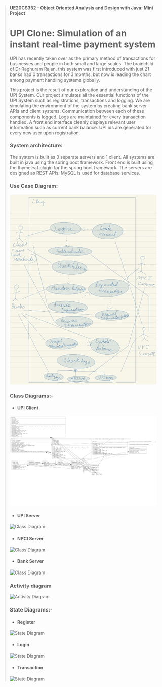 >#### UE20CS352 - Object Oriented Analysis and Design with Java: Mini Project
> # UPI Clone: Simulation of an instant real-time payment system
> UPI has recently taken over as the primary method of transactions for businesses and people in both small and large scales. The brainchild of Dr Raghuram Rajan, this system was first introduced with just 21 banks had 0 transactions for 3 months, but now is leading the chart among payment handling systems globally.
> 
>This project is the result of our exploration and understanding of the UPI System. Our project simulates all the essential functions of the UPI System such as registrations, transactions and logging. We are simulating the environment of the system by creating bank server APIs and client systems. Communication between each of these components is logged. Logs are maintained for every transaction handled. A front end interface cleanly displays relevant user information such as current bank balance. UPI ids are generated for every new user upon registration. 
>
>### System architecture:
>The system is built as 3 separate servers and 1 client. All systems are built in java using the spring boot framework. Front end is built using the thymeleaf plugin for the spring boot framework. The servers are designed as REST APIs. MySQL is used for database services.
>### Use Case Diagram:
>![Use Case Diagram](diagrams/useCase.jpg?raw=true "Use Case Diagram")
>### Class Diagrams:-
>- #### UPI Client
>![Class Diagram](diagrams/classDiagramClient.jpg?raw=true "Client class Diagram")
>- #### UPI Server
>![Class Diagram](relative%20path/diagrams/classDiagramUPIServer.jpg?raw=true "Client class Diagram")
>-  #### NPCI Server
>![Class Diagram](relative%20path/diagrams/classDiagramNPCIServer.jpg?raw=true "Client class Diagram")
>-  #### Bank Server
>![Class Diagram](relative%20path/diagrams/classDiagramBankServer.jpg?raw=true "Client class Diagram")
>### Activity diagram
>![Activity Diagram](relative%20path/diagrams/ActivityDiagram.jpg?raw=true "Activity Diagram")
>### State Diagrams:-
>- #### Register
>![State Diagram](relative%20path/diagrams/StateDiagramRegister.jpg?raw=true "Register State Diagram")
>- #### Login
>![State Diagram](relative%20path/diagrams/StateDiagramLogin.jpg?raw=true "Login state Diagram")
>- #### Transaction
>![State Diagram](relative%20path/diagrams/StateDiagramTransaction.jpg?raw=true "Transaction state Diagram")
